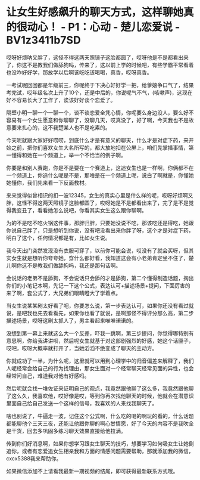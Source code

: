 # 让女生好感飙升的聊天方式，这样聊她真的很动心！ - P1：心动 - 楚儿恋爱说 - BV1z3411b7SD

哎呀好烦呐又胖了，这怪不得这两天照镜子这脸都圆了，哎呀他是不是都看出来了，你这不是教我们做舔狗吗，传来了，这以前上学的时候吧，有些学霸平常看着也没咋好好学，那放学以后啊该吃吃该喝喝，真香，哎呀真香。

一考试呢回回都是年级前三，你呢终于下决心好好学一把，给爹娘争口气了，结果考完试，哎年级名次上升了10个，还是中后的，你说呢气不气，(咳嗽声)，这现在好不容易长大了工作了，诶该好好谈个恋爱了。

隔壁小明一聊一个一聊一个，谈不谈恋爱全凭心情，你呢要么身边没人，要么好不容易有一个女生愿意和你聊聊了，没聊几天，哎真没了，好了啊，今天我也不是故意要来扎心的，这不我楚某人也不是吃素的。

今天呢就跟大家好好唠唠，到底什么才是有意义的聊天，什么才是对症下药，来开始之前，把你们喜欢女生大名所写的，都大放地扣在公屏上，咱们先掌播事情，第一懂得和她在一个频道上，举一个不恰当的例子啊。

你要是和别人赛跑，你是不是要在一个赛道上，这追女生也是一样啊，你俩都不在一个频道上，你追什么呢是不是，那啥是在一个频道上呢，说白了啊就是，你懂她她懂你，我们先来看一下反面教材。

来来觉得似曾相识的扣一波12345，女生的真实心里是什么样的呢，哎呀好烦啊又胖，这怪不得这两天照镜子这脸都圆了，哎呀她是不是都看出来了，完了是不是觉得我变丑了，看看她怎么说吧，你看其实女生这么跟你聊啊。

为的不是吃不吃火锅这件事，那胖归胖，只要她没说不吃，那该吃还是得吃，她跟你说自己胖了，只是想听到你说，没有吧没看出来你胖了呀，这个才是对症下药，明白了这个，任何情况都是有，比如女生说。

我今天出门突然发现没有衣服可穿了，以前你可能会说，哎没有了就会买呀，但其实女生就是想听你夸夸她，穿什么都好看，我知道这会有小老弟肯定坐不住了，楚儿啊你这不是教我们做舔狗吗，我还是那句话啊。

会说话的老弟不是舔狗，不会说话只会舔的才是舔狗，第二个懂得制造话题，掏出你们的小笔记本啊，先记一下这个公式，表达认可+描述场景+提问，下面厉害的来了啊，套公式了，大兄弟们眼睛瞪大了学着点。

当女生说某某剧太好看了吧，你要怎么说，第一步表达认可，如果你还没有看过就说，是吧我也先去看看先，如果你也看了就说，是啊那怪不得评分那么高，第二步描述场景，哎呀这剧太抓人了，男主看起来唯唯诺诺的。

没想到第一幕上来就这么大一个反差，吓我一跳啊，第三步提问，你觉得哪特别有意思啊，你给我讲讲呗，然后呢女生就基于对这部剧强烈的好感，她这个话匣子，哎吧，哎呀大概率就打开了，当她滔滔不绝变成了聊天的主动方。

你就成功了一半，为什么呢，这里就可以用到心理学中的归音偏差来解释了，我们人呢经常会给自己的行为找理由，那女生面对一个经常聊天经常见面的异性，也会经常问自己，难道我对他有好感吗。

然后呢就会找一堆佐证来证明自己的观点，我竟然跟他聊了这么多，我竟然跟他聊了这么久，我喜欢他，哎好像是哎，等到你再次找他聊天的时候，他就会在潜意识里面自己给自己发送一个这样的信号，我喜欢的人来找我聊天了。

啥也别说了，牛逼走一波，记住这个公式啊，什么吃的喝的啊玩的看的，什么话题都能聊他个三天三夜，还能让他跟你聊的啊心甘情愿，好了今天的内容不是我吹全是干货，回去多巩固多练习聊天效果直接给他拉满。

传到你们好消息啊，如果你想学习跟女生聊天的技巧，想要学习如何吸女生让她倒追你，或者有恋爱追女生相亲我和方面的情感问题需要帮助，那就添加我的微信，cxcx5388我来帮助你。

如果微信添加不上请看我最新一期视频的结尾，即可获得最新联系方式哦。